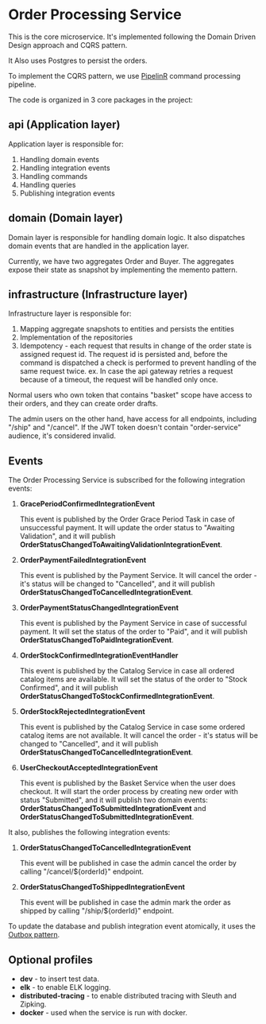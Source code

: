 # Order Processing Service

This is the core microservice. It's implemented following the Domain Driven Design approach and CQRS pattern.

It Also uses Postgres to persist the orders.

To implement the CQRS pattern, we use [PipelinR](https://github.com/sizovs/PipelinR) command processing pipeline.

The code is organized in 3 core packages in the project:

## api (Application layer)

Application layer is responsible for:

1. Handling domain events
2. Handling integration events
3. Handling commands
4. Handling queries
5. Publishing integration events

## domain (Domain layer)

Domain layer is responsible for handling domain logic. It also dispatches domain events that are handled in the
application layer.

Currently, we have two aggregates Order and Buyer. The aggregates expose their state as snapshot by implementing the memento pattern.

## infrastructure (Infrastructure layer)

Infrastructure layer is responsible for:

1. Mapping aggregate snapshots to entities and persists the entities
2. Implementation of the repositories
3. Idempotency - each request that results in change of the order state is assigned request id. The request id is persisted and, before the command is dispatched a check is performed to prevent handling of the same request twice. ex. In case the api gateway retries a request because of a timeout, the request will be handled only once.

Normal users who own token that contains "basket" scope have access to their orders, and they can create order drafts.

The admin users on the other hand, have access for all endpoints, including "/ship" and "/cancel".
If the JWT token doesn't contain "order-service" audience, it's considered invalid.

## Events

The Order Processing Service is subscribed for the following integration events:

1. **GracePeriodConfirmedIntegrationEvent**

    This event is published by the Order Grace Period Task in case of unsuccessful payment.
    It will update the order status to "Awaiting Validation", and it will publish **OrderStatusChangedToAwaitingValidationIntegrationEvent**.

2. **OrderPaymentFailedIntegrationEvent**

    This event is published by the Payment Service.
    It will cancel the order - it's status will be changed to "Cancelled", and it will publish **OrderStatusChangedToCancelledIntegrationEvent**.

3. **OrderPaymentStatusChangedIntegrationEvent**

    This event is published by the Payment Service in case of successful payment.
    It will set the status of the order to "Paid", and it will publish **OrderStatusChangedToPaidIntegrationEvent**.

4. **OrderStockConfirmedIntegrationEventHandler**

    This event is published by the Catalog Service in case all ordered catalog items are available.
    It will set the status of the order to "Stock Confirmed", and it will publish **OrderStatusChangedToStockConfirmedIntegrationEvent**.

5. **OrderStockRejectedIntegrationEvent**

    This event is published by the Catalog Service in case some ordered catalog items are not available.
    It will cancel the order - it's status will be changed to "Cancelled", and it will publish **OrderStatusChangedToCancelledIntegrationEvent**.

6. **UserCheckoutAcceptedIntegrationEvent**

    This event is published by the Basket Service when the user does checkout.
    It will start the order process by creating new order with status "Submitted", and it will publish two domain events:
    **OrderStatusChangedToSubmittedIntegrationEvent** and **OrderStatusChangedToSubmittedIntegrationEvent**.

It also, publishes the following integration events:

1. **OrderStatusChangedToCancelledIntegrationEvent**

    This event will be published in case the admin cancel the order by calling "/cancel/${orderId}" endpoint.

2. **OrderStatusChangedToShippedIntegrationEvent**

   This event will be published in case the admin mark the order as shipped by calling "/ship/${orderId}" endpoint.

To update the database and publish integration event atomically, it uses the [Outbox pattern](https://microservices.io/patterns/data/transactional-outbox.html).

## Optional profiles

- **dev** - to insert test data.
- **elk** - to enable ELK logging.
- **distributed-tracing** - to enable distributed tracing with Sleuth and Zipking.
- **docker** - used when the service is run with docker.
